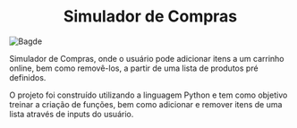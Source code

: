 <h1 align='center'> Simulador de Compras </h1>

![Bagde](https://img.shields.io/badge/Status-Em_desenvolvimento-yellow)

Simulador de Compras, onde o usuário pode adicionar itens a um carrinho online, bem como removê-los, a partir de uma lista de produtos pré definidos.

O projeto foi construído utilizando a linguagem Python e tem como objetivo treinar a criação de funções, bem como adicionar e remover itens de uma lista através de inputs do usuário.
